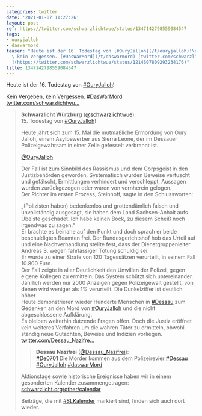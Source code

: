 ```yaml
---
categories: twitter
date: '2021-01-07 11:27:26'
layout: post
ref: https://twitter.com/schwarzlichtwue/status/1347142798559084547
tags:
- ouryjalloh
- daswarmord
teaser: "Heute ist der 16. Todestag von [#OuryJalloh](/t/ouryjalloh)!\n\nKein Vergeben,\
  \ kein Vergessen. [#DasWarMord](/t/daswarmord) [twitter.com/schwarzlichtwu\u2026\
  ](https://twitter.com/schwarzlichtwue/status/1214607809293234176)"
title: 1347142798559084547
---
```

Heute ist der 16. Todestag von [#OuryJalloh](/t/ouryjalloh)!

Kein Vergeben, kein Vergessen. [#DasWarMord](/t/daswarmord) [twitter.com/schwarzlichtwu…](https://twitter.com/schwarzlichtwue/status/1214607809293234176)
> <b>Schwarzlicht Würzburg</b> ([@schwarzlichtwue](https://twitter.com/schwarzlichtwue)):  
>15. Todestag von [#OuryJalloh](/t/ouryjalloh)!  
>  
>  
>  
>Heute jährt sich zum 15. Mal die mutmaßliche Ermordung von Oury Jalloh, einem Asylbewerber aus Sierra Leone, der im Dessauer Polizeigewahrsam in einer Zelle gefesselt verbrannt ist.  
>  
>  
>  
>[@OuryJalloh](https://twitter.com/OuryJalloh)  
>  
>  
>Der Fall ist zum Sinnbild des Rassismus und dem Corpsgeist in den Justizbehörden geworden. Systematisch wurden Beweise vertuscht und gefälscht, Ermittlungen verhindert und verschleppt, Aussagen wurden zurückgezogen oder waren von vornherein gelogen.  
>Der Richter im ersten Prozess, Steinhoff, sagte in den Schlussworten:  
>  
>„(Polizisten haben) bedenkenlos und grottendämlich falsch und unvollständig ausgesagt, sie haben dem Land Sachsen-Anhalt aufs Übelste geschadet. Ich habe keinen Bock, zu diesem Scheiß noch irgendwas zu sagen.“  
>Er brachte es beinahe auf den Punkt und doch sprach er beide beschuldigten Beamten frei. Der Bundesgerichtshof hob das Urteil auf und eine Nachverhandlung stellte fest, dass der Dienstgruppenleiter Andreas S. wegen fahrlässiger Tötung schuldig sei.  
>Er wurde zu einer Strafe von 120 Tagessätzen verurteilt, in seinem Fall 10.800 Euro.  
>Der Fall zeigte in aller Deutlichkeit den Unwillen der Polizei, gegen eigene Kollegen zu ermitteln. Das System schützt sich untereinander. Jährlich werden nur 2000 Anzeigen gegen Polizeigewalt gestellt, von denen wird weniger als 1% verurteilt. Die Dunkelziffer ist deutlich höher  
>Heute demonstrieren wieder Hunderte Menschen in [#Dessau](/t/dessau) zum Gedenken an den Mord von [#OuryJalloh](/t/ouryjalloh) und die nicht abgeschlossene Aufklärung.  
>Es bleiben weiterhin dutzende Fragen offen. Doch die Justiz eröffnet kein weiteres Verfahren um die wahren Täter zu ermitteln, obwohl ständig neue Gutachten, Beweise und Indizien vorliegen.  
>[twitter.com/Dessau_Nazifre…](https://twitter.com/Dessau_Nazifrei/status/1214594869462732802?s=19)  
>> <b>Dessau Nazifrei</b> ([@Dessau_Nazifrei](https://twitter.com/Dessau_Nazifrei)):    
>>[#De0701](/t/de0701) Die Mörder kommen aus dem Polizeirevier [#Dessau](/t/dessau) [#OuryJalloh](/t/ouryjalloh) [#daswarMord](/t/daswarmord)     
>  
>  
>Aktionstage sowie historische Ereignisse haben wir in einem gesonderten Kalender zusammengetragen: [schwarzlicht.org/other/calendar](https://schwarzlicht.org/other/calendar)  
>  
>  
>  
>Beiträge, die mit [#SLKalender](/t/slkalender) markiert sind, finden sich auch dort wieder.  

